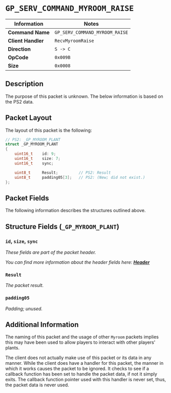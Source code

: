 # `GP_SERV_COMMAND_MYROOM_RAISE`

| Information               | Notes |
|---                        |---    |
| **Command Name**          | `GP_SERV_COMMAND_MYROOM_RAISE` |
| **Client Handler**        | `RecvMyroomRaise` |
| **Direction**             | `S -> C` |
| **OpCode**                | `0x009B` |
| **Size**                  | `0x0008` |

## Description

The purpose of this packet is unknown. The below information is based on the PS2 data.

## Packet Layout

The layout of this packet is the following:

```cpp
// PS2: _GP_MYROOM_PLANT
struct _GP_MYROOM_PLANT
{
    uint16_t    id: 9;
    uint16_t    size: 7;
    uint16_t    sync;

    uint8_t     Result;         // PS2: Result
    uint8_t     padding05[3];   // PS2: (New; did not exist.)
};
```

## Packet Fields

The following information describes the structures outlined above.

## Structure Fields (`_GP_MYROOM_PLANT`)

### `id`, `size`, `sync`

_These fields are part of the packet header._

_You can find more information about the header fields here: [**Header**](/world/HEADER.md)_

### `Result`

_The packet result._

### `padding05`

_Padding; unused._

## Additional Information

The naming of this packet and the usage of other `Myroom` packets implies this may have been used to allow players to interact with other players' plants.

The client does not actually make use of this packet or its data in any manner. While the client does have a handler for this packet, the manner in which it works causes the packet to be ignored. It checks to see if a callback function has been set to handle the packet data, if not it simply exits. The callback function pointer used with this handler is never set, thus, the packet data is never used.
